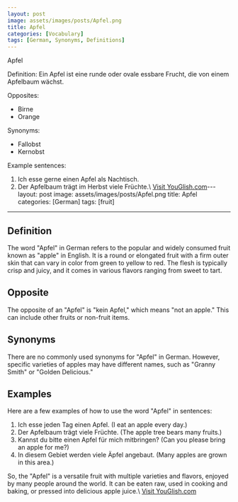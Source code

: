 ```yaml
---
layout: post
image: assets/images/posts/Apfel.png
title: Apfel
categories: [Vocabulary]
tags: [German, Synonyms, Definitions]
---
```


Apfel

Definition: 
Ein Apfel ist eine runde oder ovale essbare Frucht, die von einem Apfelbaum wächst.

Opposites: 
- Birne
- Orange

Synonyms: 
- Fallobst
- Kernobst

Example sentences:
1. Ich esse gerne einen Apfel als Nachtisch.
2. Der Apfelbaum trägt im Herbst viele Früchte.\ <a id="yg-widget-0" class="youglish-widget" data-query="Apfel" data-lang="german" data-components="8412" data-auto-start="0" data-bkg-color="theme_light" data-title="How%20to%20pronounce%20Apfel%20in%20German"  rel="nofollow" href="https://youglish.com">Visit YouGlish.com</a><script async src="https://youglish.com/public/emb/widget.js" charset="utf-8"></script>---
layout: post
image: assets/images/posts/Apfel.png
title: Apfel
categories: [German]
tags: [fruit]
---

## Definition
The word "Apfel" in German refers to the popular and widely consumed fruit known as "apple" in English. It is a round or elongated fruit with a firm outer skin that can vary in color from green to yellow to red. The flesh is typically crisp and juicy, and it comes in various flavors ranging from sweet to tart.

## Opposite
The opposite of an "Apfel" is "kein Apfel," which means "not an apple." This can include other fruits or non-fruit items.

## Synonyms
There are no commonly used synonyms for "Apfel" in German. However, specific varieties of apples may have different names, such as "Granny Smith" or "Golden Delicious."

## Examples
Here are a few examples of how to use the word "Apfel" in sentences:

1. Ich esse jeden Tag einen Apfel. (I eat an apple every day.)
2. Der Apfelbaum trägt viele Früchte. (The apple tree bears many fruits.)
3. Kannst du bitte einen Apfel für mich mitbringen? (Can you please bring an apple for me?)
4. In diesem Gebiet werden viele Äpfel angebaut. (Many apples are grown in this area.)

So, the "Apfel" is a versatile fruit with multiple varieties and flavors, enjoyed by many people around the world. It can be eaten raw, used in cooking and baking, or pressed into delicious apple juice.\ <a id="yg-widget-0" class="youglish-widget" data-query="Apfel" data-lang="german" data-components="8412" data-auto-start="0" data-bkg-color="theme_light" data-title="How%20to%20pronounce%20Apfel%20in%20German"  rel="nofollow" href="https://youglish.com">Visit YouGlish.com</a><script async src="https://youglish.com/public/emb/widget.js" charset="utf-8"></script>